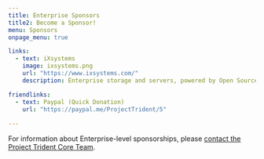 ```yaml
---
title: Enterprise Sponsors
title2: Become a Sponsor!
menu: Sponsors
onpage_menu: true

links:
  - text: iXsystems
    image: ixsystems.png
    url: "https://www.ixsystems.com/"
    description: Enterprise storage and servers, powered by Open Source.

friendlinks:
  - text: Paypal (Quick Donation)
    url: "https://paypal.me/ProjectTrident/5"
          
---
```


For information about Enterprise-level sponsorships, please [contact the Project Trident Core Team](mailto:core@project-trident.org).
